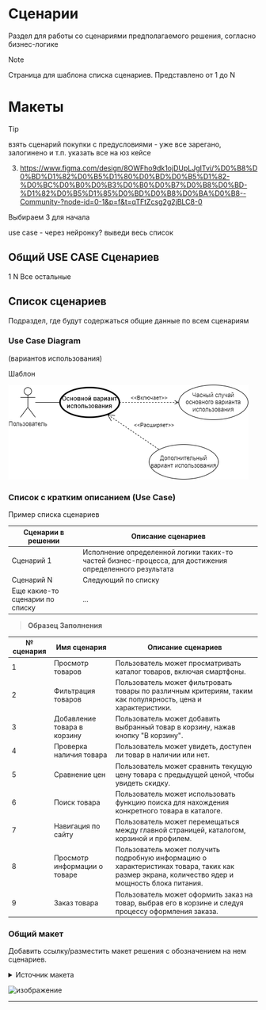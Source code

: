 # Сценарии

Раздел для работы со сценариями предполагаемого решения, согласно бизнес-логике

>[!NOTE]
>Страница для шаблона списка сценариев. Представлено от 1 до N

# Макеты

>[!TIP]
>взять сценарий покупки с предусловиями - уже все зарегано, залогинено и т.п.
указать все на юз кейсе

3. https://www.figma.com/design/8OWFho9dk1ojDUpLJgITvi/%D0%B8%D0%BD%D1%82%D0%B5%D1%80%D0%BD%D0%B5%D1%82-%D0%BC%D0%B0%D0%B3%D0%B0%D0%B7%D0%B8%D0%BD-%D1%82%D0%B5%D1%85%D0%BD%D0%B8%D0%BA%D0%B8--Community-?node-id=0-1&p=f&t=qTFtZcsg2g2jBLC8-0

Выбираем 3 для начала

use case - через нейронку? выведи весь список

## Общий USE CASE Сценариев

1
N
Все остальные

## Список сценариев

Подраздел, где будут содержаться общие данные по всем сценариям

### Use Case Diagram
(вариантов использования)

Шаблон

![Образец UC Диаграммы](https://github.com/archdocspec/featuredocumentation/blob/main/FeatureTemplate/Assets/Layout/All_scens/UC.drawio.png)


### Список с кратким описанием (Use Case)

Пример списка сценариев

| Сценарии в решении | Описание сценариев |
| ----------- | ----------- |
| Сценарий 1 | Исполнение определенной логики таких-то частей бизнес-процесса, для достижения определенного результата |
| Сценарий N | Следующий по списку |
| Еще какие-то сценарии по списку | ... |

>**Образец Заполнения**

| № сценария | Имя сценария                  | Описание сценариев                                                                 |
|------------|-------------------------------|------------------------------------------------------------------------------------|
| 1          | Просмотр товаров              | Пользователь может просматривать каталог товаров, включая смартфоны.              |
| 2          | Фильтрация товаров            | Пользователь может фильтровать товары по различным критериям, таким как популярность, цена и характеристики. |
| 3          | Добавление товара в корзину    | Пользователь может добавить выбранный товар в корзину, нажав кнопку "В корзину".   |
| 4          | Проверка наличия товара       | Пользователь может увидеть, доступен ли товар в наличии или нет.                   |
| 5          | Сравнение цен                 | Пользователь может сравнить текущую цену товара с предыдущей ценой, чтобы увидеть скидку. |
| 6          | Поиск товара                  | Пользователь может использовать функцию поиска для нахождения конкретного товара в каталоге. |
| 7          | Навигация по сайту           | Пользователь может перемещаться между главной страницей, каталогом, корзиной и профилем. |
| 8          | Просмотр информации о товаре   | Пользователь может получить подробную информацию о характеристиках товара, таких как размер экрана, количество ядер и мощность блока питания. |
| 9          | Заказ товара                  | Пользователь может оформить заказ на товар, выбрав его в корзине и следуя процессу оформления заказа. |




### Общий макет 

Добавить ссылку/разместить макет решения с обозначением на нем сценариев.

<details>
  <summary>Источник макета</summary>
  https://www.figma.com/design/IOsJzqY4c6VPfJDN2WeeXf/Home-Interior-Design-Website-    Wireframe-(Community)?node-id=0-1&node-type=canvas&t=st3jI6blsbLjIY6x-0
https://github.com/NonameX11/TestPetDocumentationProject/blob/main/Feature%20Template/9%20-%20%D0%B4%D0%BE%D0%BF.%20%D0%BC%D0%B0%D1%82%D0%B5%D1%80%D0%B8%D0%B0%D0%BB%D1%8B.md больше ссылок на источники - тут
</details>

![изображение](https://github.com/user-attachments/assets/41e74aa6-2c19-4f05-9cc6-771332527ed5)

***

